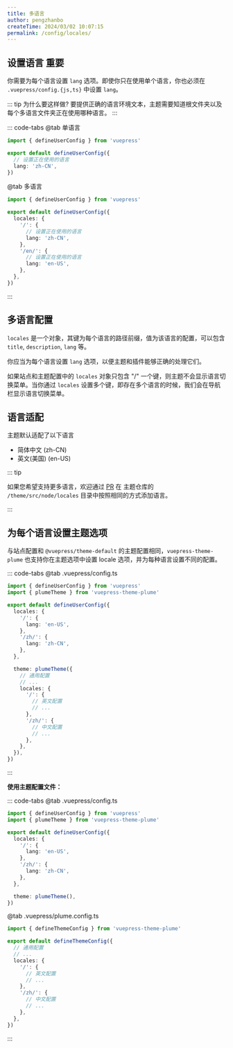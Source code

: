 ```yaml
---
title: 多语言
author: pengzhanbo
createTime: 2024/03/02 10:07:15
permalink: /config/locales/
---
```


## 设置语言 <Badge type="danger">重要</Badge>

你需要为每个语言设置 `lang` 选项。即使你只在使用单个语言，你也必须在 `.vuepress/config.{js,ts}` 中设置 `lang`。

::: tip 为什么要这样做?
要提供正确的语言环境文本，主题需要知道根文件夹以及每个多语言文件夹正在使用哪种语言。
:::

::: code-tabs
@tab 单语言

```ts
import { defineUserConfig } from 'vuepress'

export default defineUserConfig({
  // 设置正在使用的语言
  lang: 'zh-CN',
})
```

@tab 多语言

```ts
import { defineUserConfig } from 'vuepress'

export default defineUserConfig({
  locales: {
    '/': {
      // 设置正在使用的语言
      lang: 'zh-CN',
    },
    '/en/': {
      // 设置正在使用的语言
      lang: 'en-US',
    },
  },
})
```

:::

## 多语言配置

`locales` 是一个对象，其键为每个语言的路径前缀，值为该语言的配置，可以包含 `title`, `description`, `lang` 等。

你应当为每个语言设置 `lang` 选项，以便主题和插件能够正确的处理它们。

如果站点和主题配置中的 `locales` 对象只包含 "/" 一个键，则主题不会显示语言切换菜单。当你通过 `locales` 设置多个键，即存在多个语言的时候，我们会在导航栏显示语言切换菜单。

## 语言适配

主题默认适配了以下语言

- 简体中文 (zh-CN)
- 英文(美国) (en-US)

::: tip

如果您希望支持更多语言，欢迎通过
[PR](https://github.com/pengzhanbo/vuepress-theme-plume/pulls?q=sort%3Aupdated-desc+is%3Apr+is%3Aopen) 在 主题仓库的 `/theme/src/node/locales` 目录中按照相同的方式添加语言。

:::

## 为每个语言设置主题选项

与站点配置和 `@vuepress/theme-default` 的主题配置相同，`vuepress-theme-plume` 也支持你在主题选项中设置 locale 选项，并为每种语言设置不同的配置。

::: code-tabs
@tab .vuepress/config.ts

```ts :no-line-numbers
import { defineUserConfig } from 'vuepress'
import { plumeTheme } from 'vuepress-theme-plume'

export default defineUserConfig({
  locales: {
    '/': {
      lang: 'en-US',
    },
    '/zh/': {
      lang: 'zh-CN',
    },
  },

  theme: plumeTheme({
    // 通用配置
    // ...
    locales: {
      '/': {
        // 英文配置
        // ...
      },
      '/zh/': {
        // 中文配置
        // ...
      },
    },
  }),
})
```

:::

**使用主题配置文件：**

::: code-tabs
@tab .vuepress/config.ts

```ts
import { defineUserConfig } from 'vuepress'
import { plumeTheme } from 'vuepress-theme-plume'

export default defineUserConfig({
  locales: {
    '/': {
      lang: 'en-US',
    },
    '/zh/': {
      lang: 'zh-CN',
    },
  },

  theme: plumeTheme(),
})
```

@tab .vuepress/plume.config.ts

```ts
import { defineThemeConfig } from 'vuepress-theme-plume'

export default defineThemeConfig({
  // 通用配置
  // ...
  locales: {
    '/': {
      // 英文配置
      // ...
    },
    '/zh/': {
      // 中文配置
      // ...
    },
  },
})
```

:::
